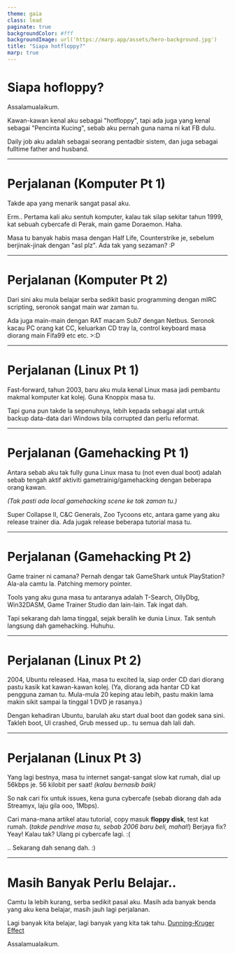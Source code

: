 ```yaml
---
theme: gaia
class: lead
paginate: true
backgroundColor: #fff
backgroundImage: url('https://marp.app/assets/hero-background.jpg')
title: "Siapa hotfloppy?"
marp: true
---
```


# **Siapa hofloppy?**

Assalamualaikum.

Kawan-kawan kenal aku sebagai "hotfloppy", tapi ada juga yang kenal sebagai "Pencinta Kucing", sebab aku pernah guna nama ni kat FB dulu.

Daily job aku adalah sebagai seorang pentadbir sistem, dan juga sebagai fulltime father and husband.

---

# Perjalanan (Komputer Pt 1)

Takde apa yang menarik sangat pasal aku.

Erm.. Pertama kali aku sentuh komputer, kalau tak silap sekitar tahun 1999, kat sebuah cybercafe di Perak, main game Doraemon. Haha.

Masa tu banyak habis masa dengan Half Life, Counterstrike je, sebelum berjinak-jinak dengan "asl plz". Ada tak yang sezaman? :P

---

# Perjalanan (Komputer Pt 2)

Dari sini aku mula belajar serba sedikit basic programming dengan mIRC scripting, seronok sangat main war zaman tu.

Ada juga main-main dengan RAT macam Sub7 dengan Netbus.
Seronok kacau PC orang kat CC, keluarkan CD tray la, control keyboard masa diorang main Fifa99 etc etc.
\>:D

---

# Perjalanan (Linux Pt 1)

Fast-forward, tahun 2003, baru aku mula kenal Linux masa jadi pembantu makmal komputer kat kolej.
Guna Knoppix masa tu.

Tapi guna pun takde la sepenuhnya, lebih kepada sebagai alat untuk backup data-data dari Windows bila corrupted dan perlu reformat.

---

# Perjalanan (Gamehacking Pt 1)

Antara sebab aku tak fully guna Linux masa tu (not even dual boot) adalah sebab tengah aktif aktiviti gametrainig/gamehacking dengan beberapa orang kawan.

*(Tak pasti ada local gamehacking scene ke tak zaman tu.)*

Super Collapse II, C&C Generals, Zoo Tycoons etc, antara game yang aku release trainer dia. Ada jugak release beberapa tutorial masa tu.

---

# Perjalanan (Gamehacking Pt 2)

Game trainer ni camana? Pernah dengar tak GameShark untuk PlayStation? Ala-ala camtu la. Patching memory pointer.

Tools yang aku guna masa tu antaranya adalah T-Search, OllyDbg, Win32DASM, Game Trainer Studio dan lain-lain. Tak ingat dah.

Tapi sekarang dah lama tinggal, sejak beralih ke dunia Linux.
Tak sentuh langsung dah gamehacking. Huhuhu.

---

# Perjalanan (Linux Pt 2)

2004, Ubuntu released. Haa, masa tu excited la, siap order CD dari diorang pastu kasik kat kawan-kawan kolej.
(Ya, diorang ada hantar CD kat pengguna zaman tu. Mula-mula 20 keping atau lebih, pastu makin lama makin sikit sampai la tinggal 1 DVD je rasanya.)

Dengan kehadiran Ubuntu, barulah aku start dual boot dan godek sana sini. Takleh boot, UI crashed, Grub messed up.. tu semua dah lali dah.

---

# Perjalanan (Linux Pt 3)

Yang lagi bestnya, masa tu internet sangat-sangat slow kat rumah, dial up 56kbps je. 56 kilobit per saat! *(kalau bernasib baik)*

So nak cari fix untuk issues, kena guna cybercafe (sebab diorang dah ada Streamyx, laju gila ooo, 1Mbps).

Cari mana-mana artikel atau tutorial,
copy masuk **floppy disk**, test kat rumah.
(*takde pendrive masa tu, sebab 2006 baru beli, mahal!*)
Berjaya fix? Yeay! Kalau tak? Ulang pi cybercafe lagi. :(

.. Sekarang dah senang dah. :)

---

# Masih Banyak Perlu Belajar..

Camtu la lebih kurang, serba sedikit pasal aku.
Masih ada banyak benda yang aku kena belajar, masih jauh lagi perjalanan.

Lagi banyak kita belajar, lagi banyak yang kita tak tahu.
[Dunning-Kruger Effect](./dunning-kruger-effect.png)

Assalamualaikum.
